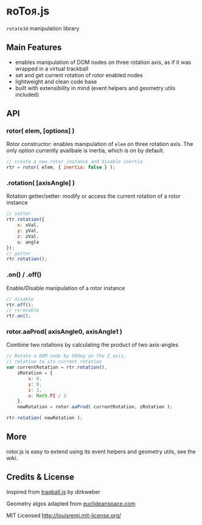 ʀoToᴙ.js
========

`rotate3d` manipulation library

Main Features
-------------

- enables manipulation of DOM nodes on three rotation axis, as if it was wrapped in a virtual trackball
- set and get current rotation of rotor enabled nodes
- lightweight and clean code base
- built with extensibility in mind (event helpers and geometry utils included)

API
---

### rotor( elem, [options] )

Rotor constructor: enables manipulation of `elem` on three rotation axis.
The only option currently availbale is inertia, which is on by default.

```javascript
// create a new rotor instance and disable inertia
rtr = rotor( elem, { inertia: false } );
```


### .rotation( [axisAngle] )

Rotation getter/setter: modify or access the current rotation of a rotor instance

```javascript
// setter
rtr.rotation({
	x: xVal,
	y: yVal,
	z: zVal,
	a: angle
});
// getter
rtr.rotation();
```


### .on() / .off()


Enable/Disable manipulation of a rotor instance

```javascript
// disable
rtr.off();
// re-enable
rtr.on();
```

### rotor.aaProd( axisAngle0, axisAngle1 )

Combine two rotations by calculating the product of two axis-angles

```javascript
// Rotate a DOM node by 90deg on the Z axis,
// relative to its current rotation
var currentRotation = rtr.rotation(),
	zRotation = {
		x: 0,
		y: 0,
		z: 1,
		a: Math.PI / 2
	},
	newRotation = rotor.aaProd( currentRotation, zRotation );

rtr.rotation( newRotation );
```

More
----

rotor.js is easy to extend using its event helpers and geometry utils, see the wiki.

Credits & License
-----------------

Inspired from [traqball.js](http://github.com/dirkweber/traqball.js) by dirkweber

Geometry algos adapted from [euclideanspace.com](http://euclideanspace.com/maths/geometry/rotations/conversions/)

MIT Licensed http://louisremi.mit-license.org/
